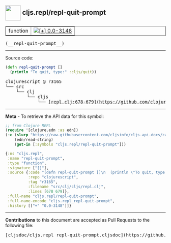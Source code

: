 ## <img width="48px" valign="middle" src="http://i.imgur.com/Hi20huC.png"> cljs.repl/repl-quit-prompt

 <table border="1">
<tr>

<td>function</td>
<td><a href="https://github.com/cljsinfo/cljs-api-docs/tree/0.0-3148"><img valign="middle" alt="[+] 0.0-3148" src="https://img.shields.io/badge/+-0.0--3148-lightgrey.svg"></a> </td>
</tr>
</table>

 <samp>
(__repl-quit-prompt__)<br>
</samp>

---





Source code:

```clj
(defn repl-quit-prompt []
  (println "To quit, type:" :cljs/quit))
```

 <pre>
clojurescript @ r3165
└── src
    └── clj
        └── cljs
            └── <ins>[repl.clj:678-679](https://github.com/clojure/clojurescript/blob/r3165/src/clj/cljs/repl.clj#L678-L679)</ins>
</pre>


---

__Meta__ - To retrieve the API data for this symbol:

```clj
;; from Clojure REPL
(require '[clojure.edn :as edn])
(-> (slurp "https://raw.githubusercontent.com/cljsinfo/cljs-api-docs/catalog/cljs-api.edn")
    (edn/read-string)
    (get-in [:symbols "cljs.repl/repl-quit-prompt"]))
```

```clj
{:ns "cljs.repl",
 :name "repl-quit-prompt",
 :type "function",
 :signature ["[]"],
 :source {:code "(defn repl-quit-prompt []\n  (println \"To quit, type:\" :cljs/quit))",
          :repo "clojurescript",
          :tag "r3165",
          :filename "src/clj/cljs/repl.clj",
          :lines [678 679]},
 :full-name "cljs.repl/repl-quit-prompt",
 :full-name-encode "cljs.repl_repl-quit-prompt",
 :history [["+" "0.0-3148"]]}

```

---

__Contributions__ to this document are accepted as Pull Requests to the following file:

 <pre>
[cljsdoc/cljs.repl_repl-quit-prompt.cljsdoc](https://github.com/cljsinfo/cljs-api-docs/blob/master/cljsdoc/cljs.repl_repl-quit-prompt.cljsdoc)
</pre>

